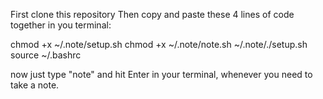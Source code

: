 First clone this repository 
Then copy and paste these 4 lines of code together in you terminal: 

chmod +x ~/.note/setup.sh 
chmod +x ~/.note/note.sh 
~/.note/./setup.sh 
source ~/.bashrc 

now just type "note" and hit Enter in your terminal, whenever you need to take a note.
